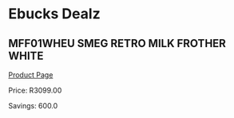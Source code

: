 
# Ebucks Dealz
## MFF01WHEU SMEG RETRO MILK FROTHER WHITE
[Product Page](https://www.ebucks.com/web/shop/productSelected.do?prodId=1169586110&catId=1196428103)

Price: R3099.00

Savings: 600.0


	